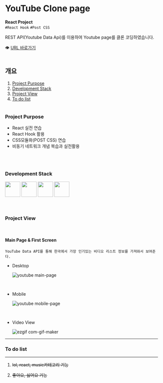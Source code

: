 # YouTube Clone page

**React Project**<br/>
`#React Hook` `#Post CSS`<br/>

REST API(Youtube Data Api)를 이용하여 Youtube page를 클론 코딩하였습니다.

👁 [URL 바로가기](https://cherryc0ck.github.io/react_restAPI_youtube/)
<br/>
<br/>

## 개요

1. [Project Purpose](#Project-Purpose)
2. [Development Stack](#Development-Stack)
3. [Project View](#Project-Description)
4. [To do list](#To-do-list)
   <br/>
   <br/>

### Project Purpose

- React 실전 연습
- React Hook 활용
- CSS모듈화(POST CSS) 연습
- 비동기 네트워크 개념 복습과 실전활용

<br/>
<br/>

### Development Stack

<img src="https://encrypted-tbn0.gstatic.com/images?q=tbn:ANd9GcS2PD2yAr4Tt4TG62BatFqSltJmYLO1_DFUqA&usqp=CAU" width="50px" />
<img src="https://encrypted-tbn0.gstatic.com/images?q=tbn:ANd9GcTTAi6Ah3SwQOrGOrMCj_yF6SgNR_wgM8rJlw&usqp=CAU" width="50px" />
<img src="https://icon-icons.com/icons2/2108/PNG/32/javascript_icon_130900.png" width="50px" />
<img src="https://miro.medium.com/max/500/1*cPh7ujRIfcHAy4kW2ADGOw.png" width="50px" />

<br/>
<br/>
<br/>

### Project View

<br/>

#### Main Page & First Screen

`YouTube Data API를 통해 한국에서 가장 인기있는 비디오 리스트 정보를 가져와서 보여준다.`

- Desktop

  ![youtube main-page](https://user-images.githubusercontent.com/60921094/110648643-3b34f480-81fc-11eb-8950-9825ffe3aa2a.JPG)

<br/>

- Mobile

  ![youtube mobile-page](https://user-images.githubusercontent.com/60921094/110648748-54d63c00-81fc-11eb-835e-e568b35d071d.JPG)

<br/>

- Video View

  ![ezgif com-gif-maker](https://user-images.githubusercontent.com/60921094/110650092-93202b00-81fd-11eb-9d86-337f52937080.gif)

---

### To do list

---

1. ~~lol, react, music카테고리 기능~~

2. ~~좋아요, 싫어요 기능~~
